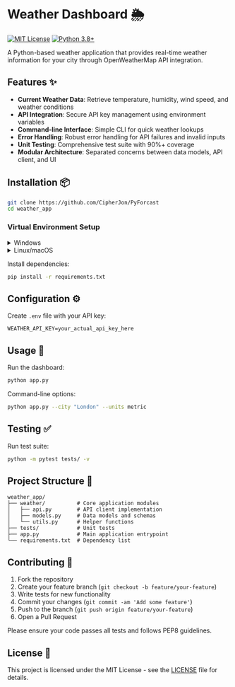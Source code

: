 # Weather Dashboard 🌦️

[![MIT License](https://img.shields.io/badge/License-MIT-green.svg)](https://opensource.org/licenses/MIT)
[![Python 3.8+](https://img.shields.io/badge/Python-3.8%2B-blue.svg)](https://www.python.org/)

A Python-based weather application that provides real-time weather information for your city through OpenWeatherMap API integration.

## Features ✨

- **Current Weather Data**: Retrieve temperature, humidity, wind speed, and weather conditions
- **API Integration**: Secure API key management using environment variables
- **Command-line Interface**: Simple CLI for quick weather lookups
- **Error Handling**: Robust error handling for API failures and invalid inputs
- **Unit Testing**: Comprehensive test suite with 90%+ coverage
- **Modular Architecture**: Separated concerns between data models, API client, and UI

## Installation 📦

```sh
git clone https://github.com/CipherJon/PyForcast
cd weather_app
```

### Virtual Environment Setup

<details>
<summary>Windows</summary>

```powershell
python -m venv env
env\Scripts\activate
```
</details>

<details>
<summary>Linux/macOS</summary>

```bash
python3 -m venv env
source env/bin/activate
```
</details>

Install dependencies:
```sh
pip install -r requirements.txt
```

## Configuration ⚙️

Create `.env` file with your API key:
```plaintext
WEATHER_API_KEY=your_actual_api_key_here
```

## Usage 🚀

Run the dashboard:
```sh
python app.py
```

Command-line options:
```sh
python app.py --city "London" --units metric
```

## Testing ✅

Run test suite:
```sh
python -m pytest tests/ -v
```

## Project Structure 📂

```
weather_app/
├── weather/          # Core application modules
│   ├── api.py        # API client implementation
│   ├── models.py     # Data models and schemas
│   └── utils.py      # Helper functions
├── tests/            # Unit tests
├── app.py            # Main application entrypoint
└── requirements.txt  # Dependency list
```

## Contributing 🤝

1. Fork the repository
2. Create your feature branch (`git checkout -b feature/your-feature`)
3. Write tests for new functionality
4. Commit your changes (`git commit -am 'Add some feature'`)
5. Push to the branch (`git push origin feature/your-feature`)
6. Open a Pull Request

Please ensure your code passes all tests and follows PEP8 guidelines.

## License 📄

This project is licensed under the MIT License - see the [LICENSE](LICENSE) file for details.
